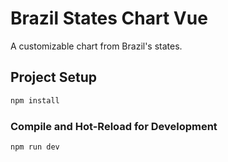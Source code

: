 # Brazil States Chart Vue

A customizable chart from Brazil's states.

## Project Setup

```sh
npm install
```

### Compile and Hot-Reload for Development

```sh
npm run dev
```

